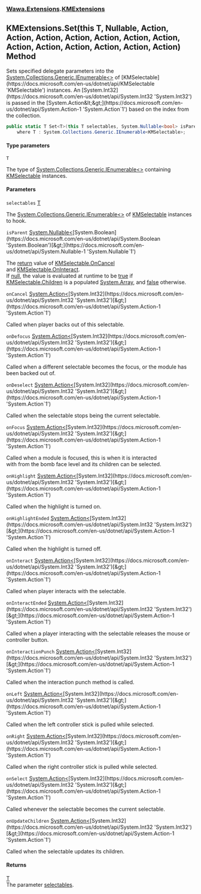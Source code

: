 ### [Wawa.Extensions](Wawa.Extensions.md 'Wawa.Extensions').[KMExtensions](KMExtensions.md 'Wawa.Extensions.KMExtensions')

## KMExtensions.Set<T>(this T, Nullable<bool>, Action<int>, Action<int>, Action<int>, Action<int>, Action<int>, Action<int>, Action<int>, Action<int>, Action<int>, Action<int>, Action<int>, Action<int>, Action<int>) Method

Sets specified delegate parameters into the [System.Collections.Generic.IEnumerable&lt;&gt;](https://docs.microsoft.com/en-us/dotnet/api/System.Collections.Generic.IEnumerable-1 'System.Collections.Generic.IEnumerable`1') of [KMSelectable](https://docs.microsoft.com/en-us/dotnet/api/KMSelectable 'KMSelectable') instances.  
An [System.Int32](https://docs.microsoft.com/en-us/dotnet/api/System.Int32 'System.Int32') is passed in the [System.Action&lt;&gt;](https://docs.microsoft.com/en-us/dotnet/api/System.Action-1 'System.Action`1') based on the index from the collection.

```csharp
public static T Set<T>(this T selectables, System.Nullable<bool> isParent=null, System.Action<int> onCancel=null, System.Action<int> onDefocus=null, System.Action<int> onDeselect=null, System.Action<int> onFocus=null, System.Action<int> onHighlight=null, System.Action<int> onHighlightEnded=null, System.Action<int> onInteract=null, System.Action<int> onInteractEnded=null, System.Action<int> onInteractionPunch=null, System.Action<int> onLeft=null, System.Action<int> onRight=null, System.Action<int> onSelect=null, System.Action<int> onUpdateChildren=null)
    where T : System.Collections.Generic.IEnumerable<KMSelectable>;
```
#### Type parameters

<a name='Wawa.Extensions.KMExtensions.Set_T_(thisT,System.Nullable_bool_,System.Action_int_,System.Action_int_,System.Action_int_,System.Action_int_,System.Action_int_,System.Action_int_,System.Action_int_,System.Action_int_,System.Action_int_,System.Action_int_,System.Action_int_,System.Action_int_,System.Action_int_).T'></a>

`T`

The type of [System.Collections.Generic.IEnumerable&lt;&gt;](https://docs.microsoft.com/en-us/dotnet/api/System.Collections.Generic.IEnumerable-1 'System.Collections.Generic.IEnumerable`1') containing [KMSelectable](https://docs.microsoft.com/en-us/dotnet/api/KMSelectable 'KMSelectable') instances.
#### Parameters

<a name='Wawa.Extensions.KMExtensions.Set_T_(thisT,System.Nullable_bool_,System.Action_int_,System.Action_int_,System.Action_int_,System.Action_int_,System.Action_int_,System.Action_int_,System.Action_int_,System.Action_int_,System.Action_int_,System.Action_int_,System.Action_int_,System.Action_int_,System.Action_int_).selectables'></a>

`selectables` [T](KMExtensions.Set(T,Nullable,Action,Action,Action,Action,Action,Action,Action,Action,Action,Action,Action,Action,Action).md#Wawa.Extensions.KMExtensions.Set_T_(thisT,System.Nullable_bool_,System.Action_int_,System.Action_int_,System.Action_int_,System.Action_int_,System.Action_int_,System.Action_int_,System.Action_int_,System.Action_int_,System.Action_int_,System.Action_int_,System.Action_int_,System.Action_int_,System.Action_int_).T 'Wawa.Extensions.KMExtensions.Set<T>(this T, System.Nullable<bool>, System.Action<int>, System.Action<int>, System.Action<int>, System.Action<int>, System.Action<int>, System.Action<int>, System.Action<int>, System.Action<int>, System.Action<int>, System.Action<int>, System.Action<int>, System.Action<int>, System.Action<int>).T')

The [System.Collections.Generic.IEnumerable&lt;&gt;](https://docs.microsoft.com/en-us/dotnet/api/System.Collections.Generic.IEnumerable-1 'System.Collections.Generic.IEnumerable`1') of [KMSelectable](https://docs.microsoft.com/en-us/dotnet/api/KMSelectable 'KMSelectable') instances to hook.

<a name='Wawa.Extensions.KMExtensions.Set_T_(thisT,System.Nullable_bool_,System.Action_int_,System.Action_int_,System.Action_int_,System.Action_int_,System.Action_int_,System.Action_int_,System.Action_int_,System.Action_int_,System.Action_int_,System.Action_int_,System.Action_int_,System.Action_int_,System.Action_int_).isParent'></a>

`isParent` [System.Nullable&lt;](https://docs.microsoft.com/en-us/dotnet/api/System.Nullable-1 'System.Nullable`1')[System.Boolean](https://docs.microsoft.com/en-us/dotnet/api/System.Boolean 'System.Boolean')[&gt;](https://docs.microsoft.com/en-us/dotnet/api/System.Nullable-1 'System.Nullable`1')

The [return](https://docs.microsoft.com/en-us/dotnet/csharp/language-reference/keywords/return 'https://docs.microsoft.com/en-us/dotnet/csharp/language-reference/keywords/return') value of [KMSelectable.OnCancel](https://docs.microsoft.com/en-us/dotnet/api/KMSelectable.OnCancel 'KMSelectable.OnCancel')  
and [KMSelectable.OnInteract](https://docs.microsoft.com/en-us/dotnet/api/KMSelectable.OnInteract 'KMSelectable.OnInteract').  
If [null](https://docs.microsoft.com/en-us/dotnet/csharp/language-reference/keywords/null 'https://docs.microsoft.com/en-us/dotnet/csharp/language-reference/keywords/null'), the value is evaluated at runtime to be [true](https://docs.microsoft.com/en-us/dotnet/csharp/language-reference/builtin-types/bool 'https://docs.microsoft.com/en-us/dotnet/csharp/language-reference/builtin-types/bool') if  
[KMSelectable.Children](https://docs.microsoft.com/en-us/dotnet/api/KMSelectable.Children 'KMSelectable.Children') is a populated [System.Array](https://docs.microsoft.com/en-us/dotnet/api/System.Array 'System.Array'), and [false](https://docs.microsoft.com/en-us/dotnet/csharp/language-reference/builtin-types/bool 'https://docs.microsoft.com/en-us/dotnet/csharp/language-reference/builtin-types/bool') otherwise.

<a name='Wawa.Extensions.KMExtensions.Set_T_(thisT,System.Nullable_bool_,System.Action_int_,System.Action_int_,System.Action_int_,System.Action_int_,System.Action_int_,System.Action_int_,System.Action_int_,System.Action_int_,System.Action_int_,System.Action_int_,System.Action_int_,System.Action_int_,System.Action_int_).onCancel'></a>

`onCancel` [System.Action&lt;](https://docs.microsoft.com/en-us/dotnet/api/System.Action-1 'System.Action`1')[System.Int32](https://docs.microsoft.com/en-us/dotnet/api/System.Int32 'System.Int32')[&gt;](https://docs.microsoft.com/en-us/dotnet/api/System.Action-1 'System.Action`1')

Called when player backs out of this selectable.

<a name='Wawa.Extensions.KMExtensions.Set_T_(thisT,System.Nullable_bool_,System.Action_int_,System.Action_int_,System.Action_int_,System.Action_int_,System.Action_int_,System.Action_int_,System.Action_int_,System.Action_int_,System.Action_int_,System.Action_int_,System.Action_int_,System.Action_int_,System.Action_int_).onDefocus'></a>

`onDefocus` [System.Action&lt;](https://docs.microsoft.com/en-us/dotnet/api/System.Action-1 'System.Action`1')[System.Int32](https://docs.microsoft.com/en-us/dotnet/api/System.Int32 'System.Int32')[&gt;](https://docs.microsoft.com/en-us/dotnet/api/System.Action-1 'System.Action`1')

Called when a different selectable becomes the focus, or the module has been backed out of.

<a name='Wawa.Extensions.KMExtensions.Set_T_(thisT,System.Nullable_bool_,System.Action_int_,System.Action_int_,System.Action_int_,System.Action_int_,System.Action_int_,System.Action_int_,System.Action_int_,System.Action_int_,System.Action_int_,System.Action_int_,System.Action_int_,System.Action_int_,System.Action_int_).onDeselect'></a>

`onDeselect` [System.Action&lt;](https://docs.microsoft.com/en-us/dotnet/api/System.Action-1 'System.Action`1')[System.Int32](https://docs.microsoft.com/en-us/dotnet/api/System.Int32 'System.Int32')[&gt;](https://docs.microsoft.com/en-us/dotnet/api/System.Action-1 'System.Action`1')

Called when the selectable stops being the current selectable.

<a name='Wawa.Extensions.KMExtensions.Set_T_(thisT,System.Nullable_bool_,System.Action_int_,System.Action_int_,System.Action_int_,System.Action_int_,System.Action_int_,System.Action_int_,System.Action_int_,System.Action_int_,System.Action_int_,System.Action_int_,System.Action_int_,System.Action_int_,System.Action_int_).onFocus'></a>

`onFocus` [System.Action&lt;](https://docs.microsoft.com/en-us/dotnet/api/System.Action-1 'System.Action`1')[System.Int32](https://docs.microsoft.com/en-us/dotnet/api/System.Int32 'System.Int32')[&gt;](https://docs.microsoft.com/en-us/dotnet/api/System.Action-1 'System.Action`1')

Called when a module is focused, this is when it is interacted  
with from the bomb face level and its children can be selected.

<a name='Wawa.Extensions.KMExtensions.Set_T_(thisT,System.Nullable_bool_,System.Action_int_,System.Action_int_,System.Action_int_,System.Action_int_,System.Action_int_,System.Action_int_,System.Action_int_,System.Action_int_,System.Action_int_,System.Action_int_,System.Action_int_,System.Action_int_,System.Action_int_).onHighlight'></a>

`onHighlight` [System.Action&lt;](https://docs.microsoft.com/en-us/dotnet/api/System.Action-1 'System.Action`1')[System.Int32](https://docs.microsoft.com/en-us/dotnet/api/System.Int32 'System.Int32')[&gt;](https://docs.microsoft.com/en-us/dotnet/api/System.Action-1 'System.Action`1')

Called when the highlight is turned on.

<a name='Wawa.Extensions.KMExtensions.Set_T_(thisT,System.Nullable_bool_,System.Action_int_,System.Action_int_,System.Action_int_,System.Action_int_,System.Action_int_,System.Action_int_,System.Action_int_,System.Action_int_,System.Action_int_,System.Action_int_,System.Action_int_,System.Action_int_,System.Action_int_).onHighlightEnded'></a>

`onHighlightEnded` [System.Action&lt;](https://docs.microsoft.com/en-us/dotnet/api/System.Action-1 'System.Action`1')[System.Int32](https://docs.microsoft.com/en-us/dotnet/api/System.Int32 'System.Int32')[&gt;](https://docs.microsoft.com/en-us/dotnet/api/System.Action-1 'System.Action`1')

Called when the highlight is turned off.

<a name='Wawa.Extensions.KMExtensions.Set_T_(thisT,System.Nullable_bool_,System.Action_int_,System.Action_int_,System.Action_int_,System.Action_int_,System.Action_int_,System.Action_int_,System.Action_int_,System.Action_int_,System.Action_int_,System.Action_int_,System.Action_int_,System.Action_int_,System.Action_int_).onInteract'></a>

`onInteract` [System.Action&lt;](https://docs.microsoft.com/en-us/dotnet/api/System.Action-1 'System.Action`1')[System.Int32](https://docs.microsoft.com/en-us/dotnet/api/System.Int32 'System.Int32')[&gt;](https://docs.microsoft.com/en-us/dotnet/api/System.Action-1 'System.Action`1')

Called when player interacts with the selectable.

<a name='Wawa.Extensions.KMExtensions.Set_T_(thisT,System.Nullable_bool_,System.Action_int_,System.Action_int_,System.Action_int_,System.Action_int_,System.Action_int_,System.Action_int_,System.Action_int_,System.Action_int_,System.Action_int_,System.Action_int_,System.Action_int_,System.Action_int_,System.Action_int_).onInteractEnded'></a>

`onInteractEnded` [System.Action&lt;](https://docs.microsoft.com/en-us/dotnet/api/System.Action-1 'System.Action`1')[System.Int32](https://docs.microsoft.com/en-us/dotnet/api/System.Int32 'System.Int32')[&gt;](https://docs.microsoft.com/en-us/dotnet/api/System.Action-1 'System.Action`1')

Called when a player interacting with the selectable releases the mouse or controller button.

<a name='Wawa.Extensions.KMExtensions.Set_T_(thisT,System.Nullable_bool_,System.Action_int_,System.Action_int_,System.Action_int_,System.Action_int_,System.Action_int_,System.Action_int_,System.Action_int_,System.Action_int_,System.Action_int_,System.Action_int_,System.Action_int_,System.Action_int_,System.Action_int_).onInteractionPunch'></a>

`onInteractionPunch` [System.Action&lt;](https://docs.microsoft.com/en-us/dotnet/api/System.Action-1 'System.Action`1')[System.Int32](https://docs.microsoft.com/en-us/dotnet/api/System.Int32 'System.Int32')[&gt;](https://docs.microsoft.com/en-us/dotnet/api/System.Action-1 'System.Action`1')

Called when the interaction punch method is called.

<a name='Wawa.Extensions.KMExtensions.Set_T_(thisT,System.Nullable_bool_,System.Action_int_,System.Action_int_,System.Action_int_,System.Action_int_,System.Action_int_,System.Action_int_,System.Action_int_,System.Action_int_,System.Action_int_,System.Action_int_,System.Action_int_,System.Action_int_,System.Action_int_).onLeft'></a>

`onLeft` [System.Action&lt;](https://docs.microsoft.com/en-us/dotnet/api/System.Action-1 'System.Action`1')[System.Int32](https://docs.microsoft.com/en-us/dotnet/api/System.Int32 'System.Int32')[&gt;](https://docs.microsoft.com/en-us/dotnet/api/System.Action-1 'System.Action`1')

Called when the left controller stick is pulled while selected.

<a name='Wawa.Extensions.KMExtensions.Set_T_(thisT,System.Nullable_bool_,System.Action_int_,System.Action_int_,System.Action_int_,System.Action_int_,System.Action_int_,System.Action_int_,System.Action_int_,System.Action_int_,System.Action_int_,System.Action_int_,System.Action_int_,System.Action_int_,System.Action_int_).onRight'></a>

`onRight` [System.Action&lt;](https://docs.microsoft.com/en-us/dotnet/api/System.Action-1 'System.Action`1')[System.Int32](https://docs.microsoft.com/en-us/dotnet/api/System.Int32 'System.Int32')[&gt;](https://docs.microsoft.com/en-us/dotnet/api/System.Action-1 'System.Action`1')

Called when the right controller stick is pulled while selected.

<a name='Wawa.Extensions.KMExtensions.Set_T_(thisT,System.Nullable_bool_,System.Action_int_,System.Action_int_,System.Action_int_,System.Action_int_,System.Action_int_,System.Action_int_,System.Action_int_,System.Action_int_,System.Action_int_,System.Action_int_,System.Action_int_,System.Action_int_,System.Action_int_).onSelect'></a>

`onSelect` [System.Action&lt;](https://docs.microsoft.com/en-us/dotnet/api/System.Action-1 'System.Action`1')[System.Int32](https://docs.microsoft.com/en-us/dotnet/api/System.Int32 'System.Int32')[&gt;](https://docs.microsoft.com/en-us/dotnet/api/System.Action-1 'System.Action`1')

Called whenever the selectable becomes the current selectable.

<a name='Wawa.Extensions.KMExtensions.Set_T_(thisT,System.Nullable_bool_,System.Action_int_,System.Action_int_,System.Action_int_,System.Action_int_,System.Action_int_,System.Action_int_,System.Action_int_,System.Action_int_,System.Action_int_,System.Action_int_,System.Action_int_,System.Action_int_,System.Action_int_).onUpdateChildren'></a>

`onUpdateChildren` [System.Action&lt;](https://docs.microsoft.com/en-us/dotnet/api/System.Action-1 'System.Action`1')[System.Int32](https://docs.microsoft.com/en-us/dotnet/api/System.Int32 'System.Int32')[&gt;](https://docs.microsoft.com/en-us/dotnet/api/System.Action-1 'System.Action`1')

Called when the selectable updates its children.

#### Returns
[T](KMExtensions.Set(T,Nullable,Action,Action,Action,Action,Action,Action,Action,Action,Action,Action,Action,Action,Action).md#Wawa.Extensions.KMExtensions.Set_T_(thisT,System.Nullable_bool_,System.Action_int_,System.Action_int_,System.Action_int_,System.Action_int_,System.Action_int_,System.Action_int_,System.Action_int_,System.Action_int_,System.Action_int_,System.Action_int_,System.Action_int_,System.Action_int_,System.Action_int_).T 'Wawa.Extensions.KMExtensions.Set<T>(this T, System.Nullable<bool>, System.Action<int>, System.Action<int>, System.Action<int>, System.Action<int>, System.Action<int>, System.Action<int>, System.Action<int>, System.Action<int>, System.Action<int>, System.Action<int>, System.Action<int>, System.Action<int>, System.Action<int>).T')  
The parameter [selectables](KMExtensions.Set(T,Nullable,Action,Action,Action,Action,Action,Action,Action,Action,Action,Action,Action,Action,Action).md#Wawa.Extensions.KMExtensions.Set_T_(thisT,System.Nullable_bool_,System.Action_int_,System.Action_int_,System.Action_int_,System.Action_int_,System.Action_int_,System.Action_int_,System.Action_int_,System.Action_int_,System.Action_int_,System.Action_int_,System.Action_int_,System.Action_int_,System.Action_int_).selectables 'Wawa.Extensions.KMExtensions.Set<T>(this T, System.Nullable<bool>, System.Action<int>, System.Action<int>, System.Action<int>, System.Action<int>, System.Action<int>, System.Action<int>, System.Action<int>, System.Action<int>, System.Action<int>, System.Action<int>, System.Action<int>, System.Action<int>, System.Action<int>).selectables').